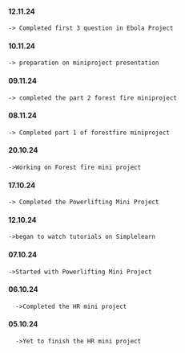 #### 12.11.24
    -> Completed first 3 question in Ebola Project
#### 10.11.24
    -> preparation on miniproject presentation
#### 09.11.24
    -> completed the part 2 forest fire miniproject 
#### 08.11.24
    -> Completed part 1 of forestfire miniproject
#### 20.10.24
    ->Working on Forest fire mini project
#### 17.10.24 
    -> Completed the Powerlifting Mini Project
#### 12.10.24 
    ->began to watch tutorials on Simplelearn
#### 07.10.24 
    ->Started with Powerlifting Mini Project
#### 06.10.24 
      ->Completed the HR mini project
#### 05.10.24
      ->Yet to finish the HR mini project
